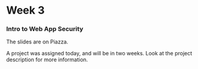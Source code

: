# Week 3
### Intro to Web App Security

The slides are on Piazza.

A project was assigned today, and will be in two weeks. Look at the 
project description for more information.